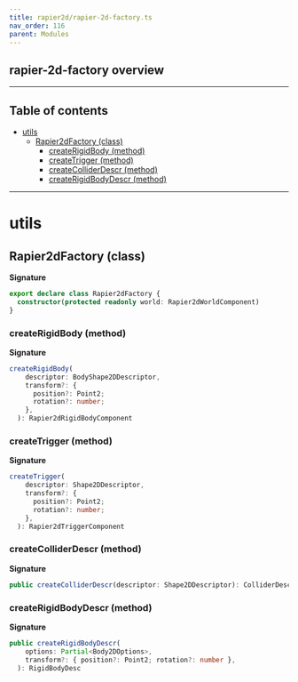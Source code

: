```yaml
---
title: rapier2d/rapier-2d-factory.ts
nav_order: 116
parent: Modules
---
```


## rapier-2d-factory overview

---

<h2 class="text-delta">Table of contents</h2>

- [utils](#utils)
  - [Rapier2dFactory (class)](#rapier2dfactory-class)
    - [createRigidBody (method)](#createrigidbody-method)
    - [createTrigger (method)](#createtrigger-method)
    - [createColliderDescr (method)](#createcolliderdescr-method)
    - [createRigidBodyDescr (method)](#createrigidbodydescr-method)

---

# utils

## Rapier2dFactory (class)

**Signature**

```ts
export declare class Rapier2dFactory {
  constructor(protected readonly world: Rapier2dWorldComponent)
}
```

### createRigidBody (method)

**Signature**

```ts
createRigidBody(
    descriptor: BodyShape2DDescriptor,
    transform?: {
      position?: Point2;
      rotation?: number;
    },
  ): Rapier2dRigidBodyComponent
```

### createTrigger (method)

**Signature**

```ts
createTrigger(
    descriptor: Shape2DDescriptor,
    transform?: {
      position?: Point2;
      rotation?: number;
    },
  ): Rapier2dTriggerComponent
```

### createColliderDescr (method)

**Signature**

```ts
public createColliderDescr(descriptor: Shape2DDescriptor): ColliderDesc[]
```

### createRigidBodyDescr (method)

**Signature**

```ts
public createRigidBodyDescr(
    options: Partial<Body2DOptions>,
    transform?: { position?: Point2; rotation?: number },
  ): RigidBodyDesc
```

